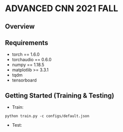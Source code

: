 # ADVANCED CNN 2021 FALL

## Overview

## Requirements
- torch == 1.6.0
- torchaudio == 0.6.0
- numpy == 1.18.5
- matplotlib >= 3.3.1
- tqdm
- tensorboard

## Getting Started (Training & Testing)
- Train:
```
python train.py -c configs/default.json
```
- Test:
```

```